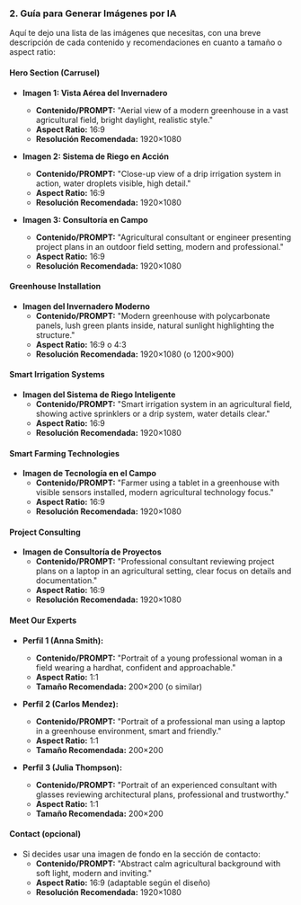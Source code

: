 ### 2. Guía para Generar Imágenes por IA

Aquí te dejo una lista de las imágenes que necesitas, con una breve descripción de cada contenido y recomendaciones en cuanto a tamaño o aspect ratio:

#### **Hero Section (Carrusel)**
- **Imagen 1: Vista Aérea del Invernadero**
  - **Contenido/PROMPT:** "Aerial view of a modern greenhouse in a vast agricultural field, bright daylight, realistic style."
  - **Aspect Ratio:** 16:9  
  - **Resolución Recomendada:** 1920×1080

- **Imagen 2: Sistema de Riego en Acción**
  - **Contenido/PROMPT:** "Close-up view of a drip irrigation system in action, water droplets visible, high detail."
  - **Aspect Ratio:** 16:9  
  - **Resolución Recomendada:** 1920×1080

- **Imagen 3: Consultoría en Campo**
  - **Contenido/PROMPT:** "Agricultural consultant or engineer presenting project plans in an outdoor field setting, modern and professional."
  - **Aspect Ratio:** 16:9  
  - **Resolución Recomendada:** 1920×1080

#### **Greenhouse Installation**
- **Imagen del Invernadero Moderno**
  - **Contenido/PROMPT:** "Modern greenhouse with polycarbonate panels, lush green plants inside, natural sunlight highlighting the structure."
  - **Aspect Ratio:** 16:9 o 4:3  
  - **Resolución Recomendada:** 1920×1080 (o 1200×900)

#### **Smart Irrigation Systems**
- **Imagen del Sistema de Riego Inteligente**
  - **Contenido/PROMPT:** "Smart irrigation system in an agricultural field, showing active sprinklers or a drip system, water details clear."
  - **Aspect Ratio:** 16:9  
  - **Resolución Recomendada:** 1920×1080

#### **Smart Farming Technologies**
- **Imagen de Tecnología en el Campo**
  - **Contenido/PROMPT:** "Farmer using a tablet in a greenhouse with visible sensors installed, modern agricultural technology focus."
  - **Aspect Ratio:** 16:9  
  - **Resolución Recomendada:** 1920×1080

#### **Project Consulting**
- **Imagen de Consultoría de Proyectos**
  - **Contenido/PROMPT:** "Professional consultant reviewing project plans on a laptop in an agricultural setting, clear focus on details and documentation."
  - **Aspect Ratio:** 16:9  
  - **Resolución Recomendada:** 1920×1080

#### **Meet Our Experts**
- **Perfil 1 (Anna Smith):**
  - **Contenido/PROMPT:** "Portrait of a young professional woman in a field wearing a hardhat, confident and approachable."
  - **Aspect Ratio:** 1:1  
  - **Tamaño Recomendada:** 200×200 (o similar)

- **Perfil 2 (Carlos Mendez):**
  - **Contenido/PROMPT:** "Portrait of a professional man using a laptop in a greenhouse environment, smart and friendly."
  - **Aspect Ratio:** 1:1  
  - **Tamaño Recomendada:** 200×200

- **Perfil 3 (Julia Thompson):**
  - **Contenido/PROMPT:** "Portrait of an experienced consultant with glasses reviewing architectural plans, professional and trustworthy."
  - **Aspect Ratio:** 1:1  
  - **Tamaño Recomendada:** 200×200

#### **Contact (opcional)**
- Si decides usar una imagen de fondo en la sección de contacto:
  - **Contenido/PROMPT:** "Abstract calm agricultural background with soft light, modern and inviting."
  - **Aspect Ratio:** 16:9 (adaptable según el diseño)  
  - **Resolución Recomendada:** 1920×1080

